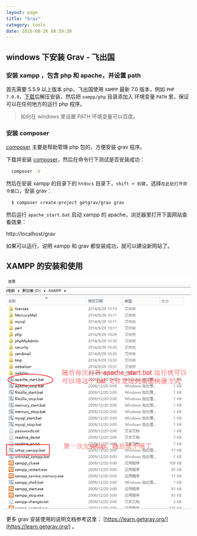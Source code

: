 ```yaml
---
layout: page
title: "Grav"
category: tools
date: 2016-08-26 08:59:30
---
```


## windows 下安装 Grav - 飞出国

### 安装 xampp ，包含 php 和 apache，并设置 path

首先需要 5.5.9 以上版本 php，飞出国使用 `XAMPP` 最新 7.0 版本，例如 `PHP 7.0.8`，[下载](https://www.apachefriends.org/download.html)后解压安装，然后把 `xampp/php` 目录添加入 环境变量 `PATH` 里，保证可以在任何地方的运行 php 程序。

> 如何在 windows 里设置 PATH 环境变量可以百度。

### 安装 composer

[composer](https://getcomposer.org) 主要是帮助管理 php 包的，方便安装 grav 程序。

下载并安装 [composer](https://getcomposer.org/Composer-Setup.exe)，然后在命令行下测试是否安装成功：

```Bash
  composer -V
```

然后在安装 xampp 的目录下的 `htdocs` 目录下，`shift + 右键`，选择`在此处打开命令窗口`，安装 grav：

```Bash
  $ composer create-project getgrav/grav grav
```

然后运行 `apache_start.bat` 启动 xampp 的 apache，浏览器里打开下面网站查看效果：

http://localhost/grav

如果可以运行，说明 xampp 和 grav 都安装成功，就可以建设新网站了。

## XAMPP 的安装和使用

![](xampp-setup-start-flyabroad.png)

更多 grav 安装使用的说明文档参考这里： [https://learn.getgrav.org/](https://learn.getgrav.org/) 。
